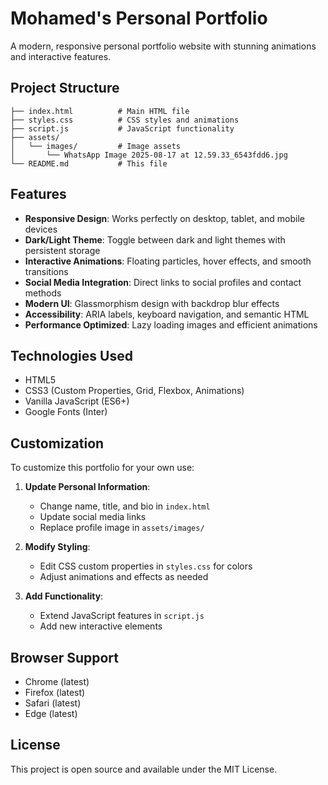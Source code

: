 # Mohamed's Personal Portfolio

A modern, responsive personal portfolio website with stunning animations and interactive features.

## Project Structure

```
├── index.html          # Main HTML file
├── styles.css          # CSS styles and animations
├── script.js           # JavaScript functionality
├── assets/
│   └── images/         # Image assets
│       └── WhatsApp Image 2025-08-17 at 12.59.33_6543fdd6.jpg
└── README.md           # This file
```

## Features

- **Responsive Design**: Works perfectly on desktop, tablet, and mobile devices
- **Dark/Light Theme**: Toggle between dark and light themes with persistent storage
- **Interactive Animations**: Floating particles, hover effects, and smooth transitions
- **Social Media Integration**: Direct links to social profiles and contact methods
- **Modern UI**: Glassmorphism design with backdrop blur effects
- **Accessibility**: ARIA labels, keyboard navigation, and semantic HTML
- **Performance Optimized**: Lazy loading images and efficient animations

## Technologies Used

- HTML5
- CSS3 (Custom Properties, Grid, Flexbox, Animations)
- Vanilla JavaScript (ES6+)
- Google Fonts (Inter)

## Customization

To customize this portfolio for your own use:

1. **Update Personal Information**:
   - Change name, title, and bio in `index.html`
   - Update social media links
   - Replace profile image in `assets/images/`

2. **Modify Styling**:
   - Edit CSS custom properties in `styles.css` for colors
   - Adjust animations and effects as needed

3. **Add Functionality**:
   - Extend JavaScript features in `script.js`
   - Add new interactive elements

## Browser Support

- Chrome (latest)
- Firefox (latest)
- Safari (latest)
- Edge (latest)

## License

This project is open source and available under the MIT License.
